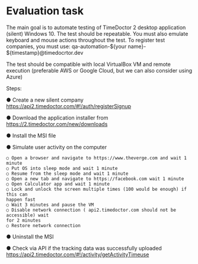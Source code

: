 # Evaluation task

The main goal is to automate testing of TimeDoctor 2 desktop application (silent) Windows 10.
The test should be repeatable. You must also emulate keyboard and mouse actions throughout
the test. To register test companies, you must use: qa-automation-${your name}-
${timestamp}@timedocrtor.dev

The test should be compatible with local VirtualBox VM and remote execution (preferable AWS
or Google Cloud, but we can also consider using Azure)

Steps:

● Create a new silent company   https://api2.timedoctor.com/#!/auth/registerSignup

● Download the application installer from https://2.timedoctor.com/new/downloads

● Install the MSI file

● Simulate user activity on the computer

    ○ Open a browser and navigate to https://www.theverge.com and wait 1 minute
    ○ Put OS into sleep mode and wait 1 minute
    ○ Resume from the sleep mode and wait 1 minute
    ○ Open a new tab and navigate to https://facebook.com wait 1 minute
    ○ Open Calculator app and wait 1 minute
    ○ Lock and unlock the screen multiple times (100 would be enough) if this can
    happen fast
    ○ Wait 3 minutes and pause the VM
    ○ Disable network connection ( api2.timedoctor.com should not be accessible) wait
    for 2 minutes
    ○ Restore network connection

● Uninstall the MSI

● Check via API if the tracking data was successfully uploaded
https://api2.timedoctor.com/#!/activity/getActivityTimeuse